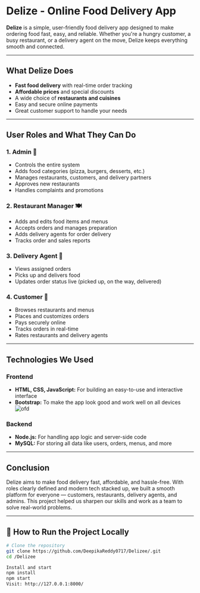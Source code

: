 
# Delize - Online Food Delivery App

**Delize** is a simple, user-friendly food delivery app designed to make ordering food fast, easy, and reliable. Whether you're a hungry customer, a busy restaurant, or a delivery agent on the move, Delize keeps everything smooth and connected.

---

## What Delize Does

* **Fast food delivery** with real-time order tracking
* **Affordable prices** and special discounts
* A wide choice of **restaurants and cuisines**
* Easy and secure online payments
* Great customer support to handle your needs

---

## User Roles and What They Can Do

### 1. Admin 👑

* Controls the entire system
* Adds food categories (pizza, burgers, desserts, etc.)
* Manages restaurants, customers, and delivery partners
* Approves new restaurants
* Handles complaints and promotions

### 2. Restaurant Manager 🍽️

* Adds and edits food items and menus
* Accepts orders and manages preparation
* Adds delivery agents for order delivery
* Tracks order and sales reports

### 3. Delivery Agent 🚴

* Views assigned orders
* Picks up and delivers food
* Updates order status live (picked up, on the way, delivered)

### 4. Customer 👤

* Browses restaurants and menus
* Places and customizes orders
* Pays securely online
* Tracks orders in real-time
* Rates restaurants and delivery agents

---

## Technologies We Used

### Frontend

* **HTML, CSS, JavaScript:** For building an easy-to-use and interactive interface
* **Bootstrap:** To make the app look good and work well on all devices
![ofd](https://github.com/user-attachments/assets/8bcc8efa-aa39-448a-9069-c83934ef4a90)

### Backend

* **Node.js:** For handling app logic and server-side code
* **MySQL:** For storing all data like users, orders, menus, and more


---
## Conclusion

Delize aims to make food delivery fast, affordable, and hassle-free. With roles clearly defined and modern tech stacked up, we built a smooth platform for everyone — customers, restaurants, delivery agents, and admins. This project helped us sharpen our skills and work as a team to solve real-world problems.

---
## 📌 How to Run the Project Locally

```bash
# Clone the repository
git clone https://github.com/DeepikaReddy0717/Delizee/.git
cd /Delizee

Install and start
npm install
npm start
Visit: http://127.0.0.1:8000/



